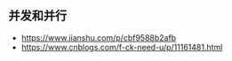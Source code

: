 ## 并发和并行                                
- https://www.jianshu.com/p/cbf9588b2afb
- https://www.cnblogs.com/f-ck-need-u/p/11161481.html
